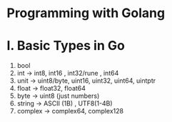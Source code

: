 # Programming with Golang
# I. Basic Types in Go
 1. bool
 2. int    -> int8,  int16 , int32/rune , int64
 3. unit -> uint8/byte, uint16, uint32, uint64, uintptr
 4. float  -> float32,  float64
 5. byte  -> uint8 (just numbers)
 6. string  -> ASCII (1B) , UTF8(1-4B)
 7. complex -> complex64,  complex128
 

 
